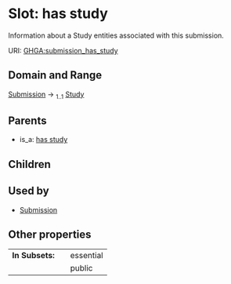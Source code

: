 
# Slot: has study


Information about a Study entities associated with this submission.

URI: [GHGA:submission_has_study](https://w3id.org/GHGA/submission_has_study)


## Domain and Range

[Submission](Submission.md) &#8594;  <sub>1..1</sub> [Study](Study.md)

## Parents

 *  is_a: [has study](has_study.md)

## Children


## Used by

 * [Submission](Submission.md)

## Other properties

|  |  |  |
| --- | --- | --- |
| **In Subsets:** | | essential |
|  | | public |


